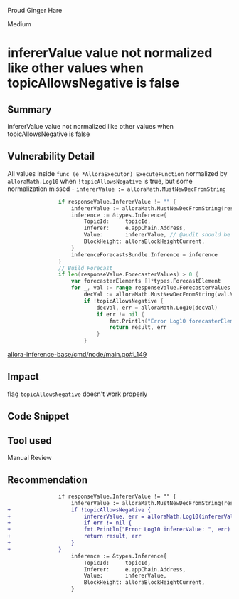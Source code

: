 Proud Ginger Hare

Medium

# infererValue value not normalized like other values when topicAllowsNegative is false

## Summary
infererValue value not normalized like other values when topicAllowsNegative is false
## Vulnerability Detail
All values inside `func (e *AlloraExecutor) ExecuteFunction` normalized by  `alloraMath.Log10` when `!topicAllowsNegative` is true, but some normalization missed - `infererValue := alloraMath.MustNewDecFromString`
```go
				if responseValue.InfererValue != "" {
					infererValue := alloraMath.MustNewDecFromString(responseValue.InfererValue)
					inference := &types.Inference{
						TopicId:     topicId,
						Inferer:     e.appChain.Address,
						Value:       infererValue, // @audit should be normalized when !topicAllowsNegative
						BlockHeight: alloraBlockHeightCurrent,
					}
					inferenceForecastsBundle.Inference = inference
				}
				// Build Forecast
				if len(responseValue.ForecasterValues) > 0 {
					var forecasterElements []*types.ForecastElement
					for _, val := range responseValue.ForecasterValues {
						decVal := alloraMath.MustNewDecFromString(val.Value)
						if !topicAllowsNegative {
							decVal, err = alloraMath.Log10(decVal)
							if err != nil {
								fmt.Println("Error Log10 forecasterElements: ", err)
								return result, err
							}
						}
```
[allora-inference-base/cmd/node/main.go#L149](https://github.com/sherlock-audit/2024-06-allora/blob/main/allora-inference-base/cmd/node/main.go#L149) 
## Impact
flag `topicAllowsNegative` doesn't work properly
## Code Snippet

## Tool used

Manual Review

## Recommendation
```diff
				if responseValue.InfererValue != "" {
					infererValue := alloraMath.MustNewDecFromString(responseValue.InfererValue)
+					if !topicAllowsNegative {
+						infererValue, err = alloraMath.Log10(infererValue)
+						if err != nil {
+						fmt.Println("Error Log10 infererValue: ", err)
+						return result, err
+					}
+				}
					inference := &types.Inference{
						TopicId:     topicId,
						Inferer:     e.appChain.Address,
						Value:       infererValue,
						BlockHeight: alloraBlockHeightCurrent,
					}
```